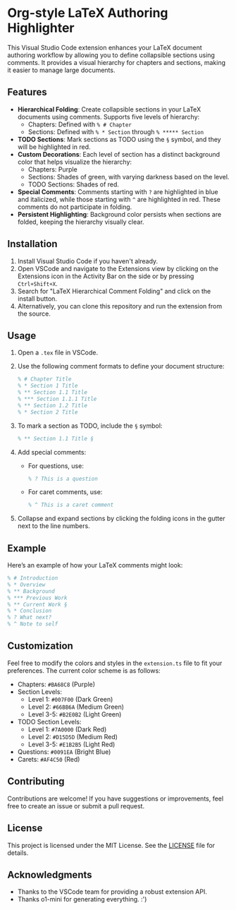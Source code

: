 # Org-style LaTeX Authoring Highlighter

This Visual Studio Code extension enhances your LaTeX document authoring workflow by allowing you to define collapsible sections using comments. It provides a visual hierarchy for chapters and sections, making it easier to manage large documents.

## Features

- **Hierarchical Folding**: Create collapsible sections in your LaTeX documents using comments. Supports five levels of hierarchy:
  - Chapters: Defined with `% # Chapter`
  - Sections: Defined with `% * Section` through `% ***** Section`
- **TODO Sections**: Mark sections as TODO using the `§` symbol, and they will be highlighted in red.
- **Custom Decorations**: Each level of section has a distinct background color that helps visualize the hierarchy:
  - Chapters: Purple
  - Sections: Shades of green, with varying darkness based on the level.
  - TODO Sections: Shades of red.
- **Special Comments**: Comments starting with `?` are highlighted in blue and italicized, while those starting with `^` are highlighted in red. These comments do not participate in folding.
- **Persistent Highlighting**: Background color persists when sections are folded, keeping the hierarchy visually clear.

## Installation

1. Install Visual Studio Code if you haven't already.
2. Open VSCode and navigate to the Extensions view by clicking on the Extensions icon in the Activity Bar on the side or by pressing `Ctrl+Shift+X`.
3. Search for "LaTeX Hierarchical Comment Folding" and click on the install button.
4. Alternatively, you can clone this repository and run the extension from the source. 

## Usage

1. Open a `.tex` file in VSCode.
2. Use the following comment formats to define your document structure:

   ```latex
   % # Chapter Title
   % * Section 1 Title
   % ** Section 1.1 Title
   % *** Section 1.1.1 Title
   % ** Section 1.2 Title
   % * Section 2 Title
   ```

3. To mark a section as TODO, include the `§` symbol:

   ```latex
   % ** Section 1.1 Title §
   ```

4. Add special comments:
   - For questions, use: 
     ```latex
     % ? This is a question
     ```
   - For caret comments, use:
     ```latex
     % ^ This is a caret comment
     ```

5. Collapse and expand sections by clicking the folding icons in the gutter next to the line numbers.

## Example

Here’s an example of how your LaTeX comments might look:

```latex
% # Introduction
% * Overview
% ** Background
% *** Previous Work
% ** Current Work §
% * Conclusion
% ? What next?
% ^ Note to self
```

## Customization

Feel free to modify the colors and styles in the `extension.ts` file to fit your preferences. The current color scheme is as follows:

- Chapters: `#BA68C8` (Purple)
- Section Levels:
  - Level 1: `#007F00` (Dark Green)
  - Level 2: `#66BB6A` (Medium Green)
  - Level 3-5: `#B2E0B2` (Light Green)
- TODO Section Levels:
  - Level 1: `#7A0000` (Dark Red)
  - Level 2: `#D15D5D` (Medium Red)
  - Level 3-5: `#E1B2B5` (Light Red)
- Questions: `#0091EA` (Bright Blue)
- Carets: `#AF4C50` (Red)

## Contributing

Contributions are welcome! If you have suggestions or improvements, feel free to create an issue or submit a pull request.

## License

This project is licensed under the MIT License. See the [LICENSE](LICENSE) file for details.

## Acknowledgments

- Thanks to the VSCode team for providing a robust extension API.
- Thanks o1-mini for generating everything. :')